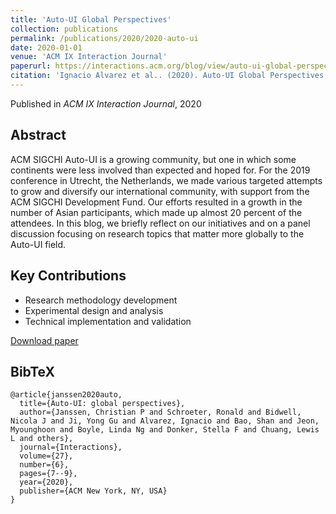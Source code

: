```yaml
---
title: 'Auto-UI Global Perspectives'
collection: publications
permalink: /publications/2020/2020-auto-ui
date: 2020-01-01
venue: 'ACM IX Interaction Journal'
paperurl: https://interactions.acm.org/blog/view/auto-ui-global-perspectives1
citation: 'Ignacio Alvarez et al.. (2020). Auto-UI Global Perspectives. ACM IX Interaction Journal.'
---
```


Published in *ACM IX Interaction Journal*, 2020

## Abstract

ACM SIGCHI Auto-UI is a growing community, but one in which some continents were less involved than expected and hoped for. For the 2019 conference in Utrecht, the Netherlands, we made various targeted attempts to grow and diversify our international community, with support from the ACM SIGCHI Development Fund. Our efforts resulted in a growth in the number of Asian participants, which made up almost 20 percent of the attendees. In this blog, we briefly reflect on our initiatives and on a panel discussion focusing on research topics that matter more globally to the Auto-UI field.

## Key Contributions

* Research methodology development
* Experimental design and analysis
* Technical implementation and validation

[Download paper](https://interactions.acm.org/blog/view/auto-ui-global-perspectives1)

## BibTeX

```
@article{janssen2020auto,
  title={Auto-UI: global perspectives},
  author={Janssen, Christian P and Schroeter, Ronald and Bidwell, Nicola J and Ji, Yong Gu and Alvarez, Ignacio and Bao, Shan and Jeon, Myounghoon and Boyle, Linda Ng and Donker, Stella F and Chuang, Lewis L and others},
  journal={Interactions},
  volume={27},
  number={6},
  pages={7--9},
  year={2020},
  publisher={ACM New York, NY, USA}
}
```

